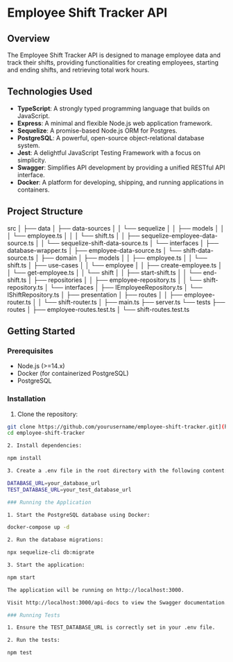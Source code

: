 # Employee Shift Tracker API

## Overview

The Employee Shift Tracker API is designed to manage employee data and track their shifts, providing functionalities for creating employees, starting and ending shifts, and retrieving total work hours.

## Technologies Used

- **TypeScript**: A strongly typed programming language that builds on JavaScript.
- **Express**: A minimal and flexible Node.js web application framework.
- **Sequelize**: A promise-based Node.js ORM for Postgres.
- **PostgreSQL**: A powerful, open-source object-relational database system.
- **Jest**: A delightful JavaScript Testing Framework with a focus on simplicity.
- **Swagger**: Simplifies API development by providing a unified RESTful API interface.
- **Docker**: A platform for developing, shipping, and running applications in containers.

## Project Structure

src
│
├── data
│ ├── data-sources
│ │ └── sequelize
│ │ ├── models
│ │ │ └── employee.ts
│ │ │ └── shift.ts
│ │ ├── sequelize-employee-data-source.ts
│ │ └── sequelize-shift-data-source.ts
│ └── interfaces
│ ├── database-wrapper.ts
│ ├── employee-data-source.ts
│ └── shift-data-source.ts
│
├── domain
│ ├── models
│ │ ├── employee.ts
│ │ └── shift.ts
│ ├── use-cases
│ │ └── employee
│ │ ├── create-employee.ts
│ │ └── get-employee.ts
│ │ └── shift
│ │ ├── start-shift.ts
│ │ └── end-shift.ts
│ ├── repositories
│ │ ├── employee-repository.ts
│ │ └── shift-repository.ts
│ └── interfaces
│ ├── IEmployeeRepository.ts
│ └── IShiftRepository.ts
│
├── presentation
│ ├── routes
│ │ ├── employee-router.ts
│ │ └── shift-router.ts
│
├── main.ts
├── server.ts
└── tests
├── routes
│ ├── employee-routes.test.ts
│ └── shift-routes.test.ts


## Getting Started

### Prerequisites

- Node.js (>=14.x)
- Docker (for containerized PostgreSQL)
- PostgreSQL

### Installation

1. Clone the repository:

```sh
git clone https://github.com/yourusername/employee-shift-tracker.git](https://github.com/jobsonrisoa/employee-shif-tracker
cd employee-shift-tracker

2. Install dependencies:

npm install

3. Create a .env file in the root directory with the following content:

DATABASE_URL=your_database_url
TEST_DATABASE_URL=your_test_database_url

### Running the Application

1. Start the PostgreSQL database using Docker:

docker-compose up -d

2. Run the database migrations:

npx sequelize-cli db:migrate

3. Start the application:

npm start

The application will be running on http://localhost:3000.

Visit http://localhost:3000/api-docs to view the Swagger documentation.

### Running Tests

1. Ensure the TEST_DATABASE_URL is correctly set in your .env file.

2. Run the tests:

npm test



